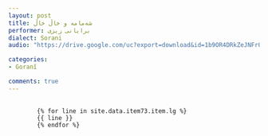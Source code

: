 ```yaml
---
layout: post
title: شه‌مامه و خاڵ خاڵ
performer: برایانی زیزی
dialect: Sorani
audio: "https://drive.google.com/uc?export=download&id=1b9OR4DRkZeJNFrQbOG8qeAMW3g3FiQeJ"

categories:
- Goranî

comments: true
---
```


<div class="language-plaintext highlighter-rouge">
    <div class="highlight">
        <pre class="highlight">
            <code>
        {% for line in site.data.item73.item.lg %}
        {{ line }}
        {% endfor %}
            </code>
        </pre>
    </div>
</div>

